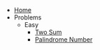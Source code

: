 - [Home](/)
- Problems
  - Easy
    - [Two Sum](problems/easy/0001-two-sum/README.md)
    - [Palindrome Number](problems/easy/0009-palindrome-number/README.md)
